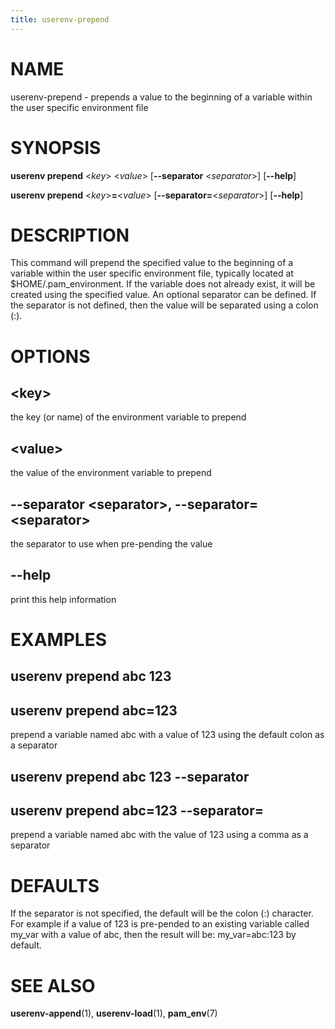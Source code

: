 ```yaml
---
title: userenv-prepend
---
```


# NAME

userenv-prepend - prepends a value to the beginning of a variable within the user specific environment file

# SYNOPSIS

**userenv prepend** <*key*> <*value*> [**--separator** <*separator*>] [**--help**]

**userenv prepend** <*key*>**=**<*value*> [**--separator=**<*separator*>] [**--help**]

# DESCRIPTION

This command will prepend the specified value to the beginning of a variable within the user specific environment file,
typically located at $HOME/.pam_environment. If the variable does not already exist, it will be created using the
specified value. An optional separator can be defined. If the separator is not defined, then the value will be separated
using a colon (:).

# OPTIONS

## \<key\>

the key (or name) of the environment variable to prepend

## \<value\>

the value of the environment variable to prepend

## --separator \<separator\>, --separator=\<separator\>

the separator to use when pre-pending the value

## --help

print this help information

# EXAMPLES

## userenv prepend abc 123

## userenv prepend abc=123

prepend a variable named abc with a value of 123 using the default colon as a separator

## userenv prepend abc 123 --separator

## userenv prepend abc=123 --separator=

prepend a variable named abc with the value of 123 using a comma as a separator

# DEFAULTS

If the separator is not specified, the default will be the colon (:) character. For example if a value of 123 is
pre-pended to an existing variable called my_var with a value of abc, then the result will be: my_var=abc:123 by
default.

# SEE ALSO

**userenv-append**(1), **userenv-load**(1), **pam_env**(7)
